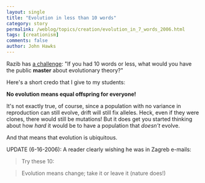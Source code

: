 ```yaml
---
layout: single 
title: "Evolution in less than 10 words" 
category: story
permalink: /weblog/topics/creation/evolution_in_7_words_2006.html
tags: [creationism] 
comments: false 
author: John Hawks 
---
```



<p>
Razib has <a href="http://scienceblogs.com/gnxp/2006/06/evolution_in_less_than_10_word.php">a challenge</a>: "If you had 10 words or less, what would you have the public <b>master</b> about evolutionary theory?"
</p>

<p>
Here's a short credo that I give to my students: 
</p>

<b>No evolution means equal offspring for everyone!</b>

<p>
It's not exactly true, of course, since a population with no variance in reproduction can still evolve, drift will still fix alleles. Heck, even if they were clones, there would still be mutations! But it does get you started thinking about how <i>hard</i> it would be to have a population that <i>doesn't</i> evolve. 
</p>

<p>
And that means that evolution is ubiquitous. 
</p>

<p>
UPDATE (6-16-2006): A reader clearly wishing he was in Zagreb e-mails: 
</p>

<blockquote>Try these 10:</blockquote>

<blockquote>Evolution means change; take it or leave it (nature does!)</blockquote>

